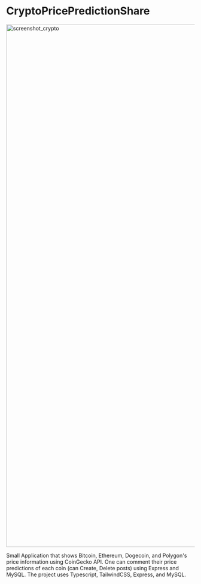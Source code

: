 # CryptoPricePredictionShare
<img width="1399" alt="screenshot_crypto" src="https://user-images.githubusercontent.com/77257146/204784485-dd4e380d-5bf7-462f-8c50-05fc5b5d85ec.png">

Small Application that shows Bitcoin, Ethereum, Dogecoin, and Polygon's price information using CoinGecko API. One can comment their price predictions of each coin (can Create, Delete posts) using Express and MySQL. The project uses Typescript, TailwindCSS, Express, and MySQL.
